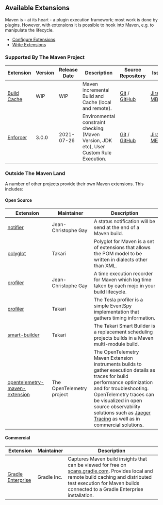 ## Available Extensions

<!--
Licensed to the Apache Software Foundation (ASF) under one
or more contributor license agreements.  See the NOTICE file
distributed with this work for additional information
regarding copyright ownership.  The ASF licenses this file
to you under the Apache License, Version 2.0 (the
"License"); you may not use this file except in compliance
with the License.  You may obtain a copy of the License at

    http://www.apache.org/licenses/LICENSE-2.0

Unless required by applicable law or agreed to in writing,
software distributed under the License is distributed on an
"AS IS" BASIS, WITHOUT WARRANTIES OR CONDITIONS OF ANY
KIND, either express or implied.  See the License for the
specific language governing permissions and limitations
under the License.
-->

  Maven is - at its heart - a plugin execution framework; most work is done by plugins. However, with extensions
  it is possible to hook into Maven, e.g. to manipulate the lifecycle.
  
  * [Configure Extensions](/guides/mini/guide-using-extensions.html)
  * [Write Extensions](/examples/maven-3-lifecycle-extensions.html)
  

### Supported By The Maven Project
  
| Extension                                      | Version | Release Date | Description                                                                             | Source Repository                                                                                                   | Issue Tracker
|------------------------------------------------|---------|--------------|-----------------------------------------------------------------------------------------|---------------------------------------------------------------------------------------------------------------------|-----------------|
|[Build Cache](./maven-build-cache-extension/)   | WIP     | WIP          | Maven Incremental Build and Cache (local and remote). | [Git](https://gitbox.apache.org/repos/asf/maven-build-cache-extension.git) / [GitHub](https://github.com/apache/maven-build-cache-extension/) | [Jira MBUILDCACHE](https://issues.apache.org/jira/browse/MBUILDCACHE)
|[Enforcer](/enforcer/maven-enforcer-extension/) | 3.0.0   | 2021-07-26   | Environmental constraint checking (Maven Version, JDK etc), User Custom Rule Execution. | [Git](https://gitbox.apache.org/repos/asf/maven-enforcer.git) / [GitHub](https://github.com/apache/maven-enforcer/) | [Jira MENFORCER](https://issues.apache.org/jira/browse/MENFORCER)

### Outside The Maven Land

A number of other projects provide their own Maven extensions. This includes:

#### Open Source

| Extension                                                 | Maintainer          | Description 
|-----------------------------------------------------------|---------------------|-----------
| [notifier](https://github.com/jcgay/maven-notifier)       | Jean-Christophe Gay | A status notification will be send at the end of a Maven build.
| [polyglot](https://github.com/takari/polyglot-maven)      | Takari              | Polyglot for Maven is a set of extensions that allows the POM model to be written in dialects other than XML. 
| [profiler](https://github.com/jcgay/maven-profiler)       | Jean-Christophe Gay | A time execution recorder for Maven which log time taken by each mojo in your build lifecycle.
| [profiler](https://github.com/takari/maven-profiler)      | Takari              | The Tesla profiler is a simple EventSpy implementation that gathers timing information.
| [smart-builder](https://github.com/takari/takari-smart-builder) | Takari        | The Takari Smart Builder is a replacement scheduling projects builds in a Maven multi-module build.
| [opentelemetry-maven-extension](https://github.com/open-telemetry/opentelemetry-java-contrib/tree/main/maven-extension)  | The OpenTelemetry project       | The OpenTelemetry Maven Extension instruments builds to gather execution details as traces for build performance optimization and for troubleshooting. <br/>OpenTelemetry traces can be visualized in open source observability solutions such as [Jaeger Tracing](https://www.jaegertracing.io) as well as in commercial solutions.


#### Commercial

| Extension                                                                | Maintainer  | Description
|--------------------------------------------------------------------------|-------------|-----------
| [Gradle Enterprise](https://docs.gradle.com/enterprise/maven-extension/) | Gradle Inc. | Captures Maven build insights that can be viewed for free on [scans.gradle.com](https://scans.gradle.com/). Provides local and remote build caching and distributed test execution for Maven builds connected to a Gradle Enterprise installation.
